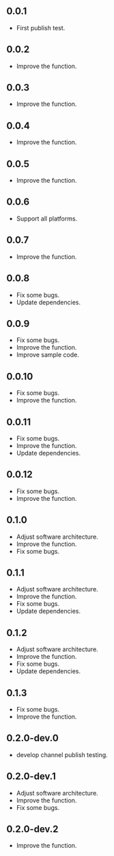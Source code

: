 ## 0.0.1
* First publish test.
## 0.0.2
* Improve the function.
## 0.0.3
* Improve the function.
## 0.0.4
* Improve the function.
## 0.0.5
* Improve the function.
## 0.0.6
* Support all platforms.
## 0.0.7
* Improve the function.
## 0.0.8
* Fix some bugs.
* Update dependencies.
## 0.0.9
* Fix some bugs.
* Improve the function.
* Improve sample code.
## 0.0.10
* Fix some bugs.
* Improve the function.
## 0.0.11
* Fix some bugs.
* Improve the function.
* Update dependencies.
## 0.0.12
* Fix some bugs.
* Improve the function.
## 0.1.0
* Adjust software architecture.
* Improve the function.
* Fix some bugs.
## 0.1.1
* Adjust software architecture.
* Improve the function.
* Fix some bugs.
* Update dependencies.
## 0.1.2
* Adjust software architecture.
* Improve the function.
* Fix some bugs.
* Update dependencies.
## 0.1.3
* Fix some bugs.
* Improve the function.
## 0.2.0-dev.0
* develop channel publish testing.
## 0.2.0-dev.1
* Adjust software architecture.
* Improve the function.
* Fix some bugs.
## 0.2.0-dev.2
* Improve the function.